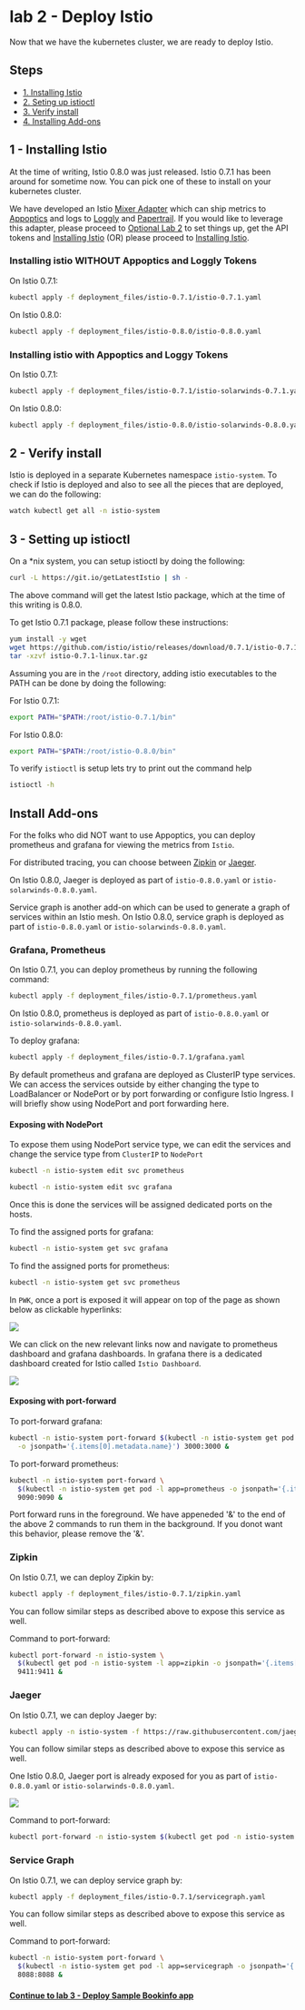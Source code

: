 # lab 2 - Deploy Istio

Now that we have the kubernetes cluster, we are ready to deploy Istio.

## Steps

* [1. Installing Istio](#1)
* [2. Seting up istioctl](#2)
* [3. Verify install](#3)
* [4. Installing Add-ons](#4)

## <a name="1"></a> 1 - Installing Istio
At the time of writing, Istio 0.8.0 was just released. Istio 0.7.1 has been around for sometime now. You can pick one of these to install on your kubernetes cluster.

We have developed an Istio [Mixer Adapter](https://github.com/solarwinds/istio-adapter) which can ship metrics to [Appoptics](https://www.appoptics.com/) and logs to [Loggly](https://www.loggly.com/) and [Papertrail](https://papertrailapp.com). If you would like to leverage this adapter, please proceed to [Optional Lab 2](optional.md) to set things up, get the API tokens and [Installing Istio](#aolg) (OR) please proceed to [Installing Istio](#noaolg).

### <a name="noaolg"></a>Installing istio **WITHOUT** Appoptics and Loggly Tokens


On Istio 0.7.1:
```sh
kubectl apply -f deployment_files/istio-0.7.1/istio-0.7.1.yaml
```

On Istio 0.8.0:
```sh
kubectl apply -f deployment_files/istio-0.8.0/istio-0.8.0.yaml
```


### <a name="aolg"></a>Installing istio with Appoptics and Loggy Tokens

On Istio 0.7.1:
```sh
kubectl apply -f deployment_files/istio-0.7.1/istio-solarwinds-0.7.1.yaml
```

On Istio 0.8.0:
```sh
kubectl apply -f deployment_files/istio-0.8.0/istio-solarwinds-0.8.0.yaml
```

## <a name="2"></a> 2 - Verify install

Istio is deployed in a separate Kubernetes namespace `istio-system`. To check if Istio is deployed and also to see all the pieces that are deployed, we can do the following:

```sh
watch kubectl get all -n istio-system
```


## <a name="3"></a> 3 - Setting up istioctl
On a *nix system, you can setup istioctl by doing the following: 

```sh
curl -L https://git.io/getLatestIstio | sh -
```
The above command will get the latest Istio package, which at the time of this writing is 0.8.0.

To get Istio 0.7.1 package, please follow these instructions:

```sh
yum install -y wget
wget https://github.com/istio/istio/releases/download/0.7.1/istio-0.7.1-linux.tar.gz
tar -xzvf istio-0.7.1-linux.tar.gz
```

Assuming you are in the `/root` directory, adding istio executables to the PATH can be done by doing the following:

For Istio 0.7.1:
```sh
export PATH="$PATH:/root/istio-0.7.1/bin"
```

For Istio 0.8.0:
```sh
export PATH="$PATH:/root/istio-0.8.0/bin"
```

To verify `istioctl` is setup lets try to print out the command help
```sh
istioctl -h
```





## Install Add-ons
For the folks who did NOT want to use Appoptics, you can deploy prometheus and grafana for viewing the metrics from `Istio`.

For distributed tracing, you can choose between [Zipkin](https://zipkin.io/) or [Jaeger](https://www.jaegertracing.io/).

On Istio 0.8.0, Jaeger is deployed as part of `istio-0.8.0.yaml` or `istio-solarwinds-0.8.0.yaml`.

Service graph is another add-on which can be used to generate a graph of services within an Istio mesh. On Istio 0.8.0, service graph is deployed as part of `istio-0.8.0.yaml` or `istio-solarwinds-0.8.0.yaml`.

### Grafana, Prometheus
On Istio 0.7.1, you can deploy prometheus by running the following command:

```sh
kubectl apply -f deployment_files/istio-0.7.1/prometheus.yaml
```

On Istio 0.8.0, prometheus is deployed as part of `istio-0.8.0.yaml` or `istio-solarwinds-0.8.0.yaml`.


To deploy grafana:
```sh
kubectl apply -f deployment_files/istio-0.7.1/grafana.yaml
```

By default prometheus and grafana are deployed as ClusterIP type services. We can access the services outside by either changing the type to LoadBalancer or NodePort or by port forwarding or configure Istio Ingress. I will briefly show using NodePort and port forwarding here.

#### Exposing with NodePort
To expose them using NodePort service type, we can edit the services and change the service type from `ClusterIP` to `NodePort`

```sh
kubectl -n istio-system edit svc prometheus
```

```sh
kubectl -n istio-system edit svc grafana
```

Once this is done the services will be assigned dedicated ports on the hosts. 

To find the assigned ports for grafana:
```sh
kubectl -n istio-system get svc grafana
```

To find the assigned ports for prometheus:
```sh
kubectl -n istio-system get svc prometheus
```

In `PWK`, once a port is exposed it will appear on top of the page as shown below as clickable hyperlinks:

![](img/exposed_ports.png)

We can click on the new relevant links now and navigate to prometheus dashboard and grafana dashboards. In grafana there is a dedicated dashboard created for Istio called `Istio Dashboard`.

![](img/Grafana_-_Istio_Dashboard.png)


#### Exposing with port-forward
To port-forward grafana:
```sh
kubectl -n istio-system port-forward $(kubectl -n istio-system get pod -l app=grafana \
  -o jsonpath='{.items[0].metadata.name}') 3000:3000 &
```

To port-forward prometheus:
```sh
kubectl -n istio-system port-forward \
  $(kubectl -n istio-system get pod -l app=prometheus -o jsonpath='{.items[0].metadata.name}') \
  9090:9090 &
```

Port forward runs in the foreground. We have appeneded '&' to the end of the above 2 commands to run them in the background. If you donot want this behavior, please remove the '&'.

### <a name="zipkin"></a>Zipkin
On Istio 0.7.1, we can deploy Zipkin by:

```sh
kubectl apply -f deployment_files/istio-0.7.1/zipkin.yaml
```

You can follow similar steps as described above to expose this service as well.

Command to port-forward:
```sh
kubectl port-forward -n istio-system \
  $(kubectl get pod -n istio-system -l app=zipkin -o jsonpath='{.items[0].metadata.name}') \
  9411:9411 &
```

### <a name="jaeger"></a> Jaeger
On Istio 0.7.1, we can deploy Jaeger by:

```sh
kubectl apply -n istio-system -f https://raw.githubusercontent.com/jaegertracing/jaeger-kubernetes/master/all-in-one/jaeger-all-in-one-template.yml
```

You can follow similar steps as described above to expose this service as well.

One Istio 0.8.0, Jaeger port is already exposed for you as part of `istio-0.8.0.yaml` or `istio-solarwinds-0.8.0.yaml`.


![](img/Jaeger_UI.png)

Command to port-forward:
```sh
kubectl port-forward -n istio-system $(kubectl get pod -n istio-system -l app=jaeger -o jsonpath='{.items[0].metadata.name}') 16686:16686 &
```


### Service Graph
On Istio 0.7.1, we can deploy service graph by:

```sh
kubectl apply -f deployment_files/istio-0.7.1/servicegraph.yaml
```

You can follow similar steps as described above to expose this service as well.

Command to port-forward:
```sh
kubectl -n istio-system port-forward \
  $(kubectl -n istio-system get pod -l app=servicegraph -o jsonpath='{.items[0].metadata.name}') \
  8088:8088 &
```



#### [Continue to lab 3 - Deploy Sample Bookinfo app](../lab-3/README.md)